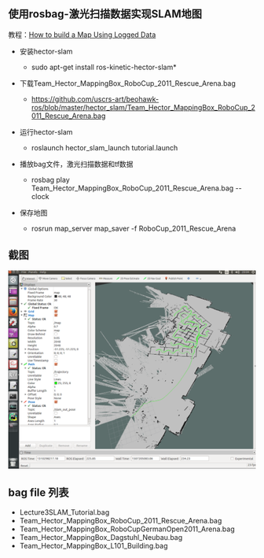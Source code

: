 ## 使用rosbag-激光扫描数据实现SLAM地图
教程：[How to build a Map Using Logged Data](http://wiki.ros.org/hector_slam/Tutorials/MappingUsingLoggedData)

- 安装hector-slam
	- sudo apt-get install ros-kinetic-hector-slam*
- 下载Team_Hector_MappingBox_RoboCup_2011_Rescue_Arena.bag
	- https://github.com/uscrs-art/beohawk-ros/blob/master/hector_slam/Team_Hector_MappingBox_RoboCup_2011_Rescue_Arena.bag
- 运行hector-slam
	- roslaunch hector_slam_launch tutorial.launch
	
- 播放bag文件，激光扫描数据和tf数据
	- rosbag play Team_Hector_MappingBox_RoboCup_2011_Rescue_Arena.bag  --clock
- 保存地图
	- rosrun map_server map_saver -f RoboCup_2011_Rescue_Arena
	
## 截图
![hector_slam_map_success](hector_slam_map_success.png)




## bag file 列表
- Lecture3SLAM_Tutorial.bag             
- Team_Hector_MappingBox_RoboCup_2011_Rescue_Arena.bag
- Team_Hector_MappingBox_RoboCupGermanOpen2011_Arena.bag
- Team_Hector_MappingBox_Dagstuhl_Neubau.bag
- Team_Hector_MappingBox_L101_Building.bag